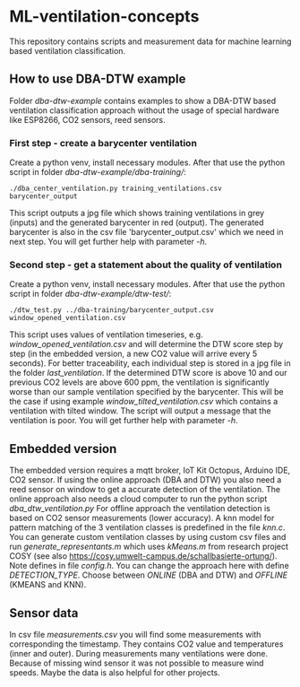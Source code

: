# ML-ventilation-concepts
This repository contains scripts and measurement data for machine learning based ventilation classification.

## How to use DBA-DTW example
Folder *dba-dtw-example* contains examples to show a DBA-DTW based ventilation classification approach without the usage of special hardware like ESP8266, CO2 sensors, reed sensors.

### First step - create a barycenter ventilation
Create a python venv, install necessary modules. After that use the python script in folder *dba-dtw-example/dba-training/*:
```
./dba_center_ventilation.py training_ventilations.csv barycenter_output
```
This script outputs a jpg file which shows training ventilations in grey (inputs) and the generated barycenter in red (output). The generated barycenter is also in the csv file 'barycenter_output.csv' which we need in next step.
You will get further help with parameter *-h*.

### Second step - get a statement about the quality of ventilation
Create a python venv, install necessary modules. After that use the python script in folder *dba-dtw-example/dtw-test/*:
```
./dtw_test.py ../dba-training/barycenter_output.csv window_opened_ventilation.csv
```
This script uses values of ventilation timeseries, e.g. *window_opened_ventilation.csv* and will determine the DTW score step by step (in the embedded version, a new CO2 value will arrive every 5 seconds). For better traceability, each individual step is stored in a jpg file in the folder *last_ventilation*. If the determined DTW score is above 10 and our previous CO2 levels are above 600 ppm, the ventilation is significantly worse than our sample ventilation specified by the barycenter. This will be the case if using example *window_tilted_ventilation.csv* which contains a ventilation with tilted window. The script will output a message that the ventilation is poor.
You will get further help with parameter *-h*.

## Embedded version
The embedded version requires a mqtt broker, IoT Kit Octopus, Arduino IDE, CO2 sensor. If using the online approach (DBA and DTW) you also need a reed sensor on window to get a accurate detection of the ventilation. The online approach also needs a cloud computer to run the python script *dba_dtw_ventilation.py* 
For offline approach the ventilation detection is based on CO2 sensor measurements (lower accuracy).
A knn model for pattern matching of the 3 ventilation classes is predefined in the file *knn.c*. You can generate custom ventilation classes by using custom csv files and run *generate_representants.m* which uses *kMeans.m* from research project COSY (see also https://cosy.umwelt-campus.de/schallbasierte-ortung/).
Note defines in file *config.h*. You can change the approach here with define *DETECTION_TYPE*. Choose between *ONLINE* (DBA and DTW) and *OFFLINE* (KMEANS and KNN).

## Sensor data
In csv file *measurements.csv* you will find some measurements with corresponding the timestamp. They contains CO2 value and temperatures (inner and outer). During measurements many ventilations were done. Because of missing wind sensor it was not possible to measure wind speeds. Maybe the data is also helpful for other projects.
